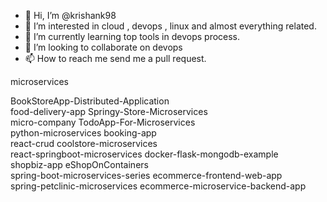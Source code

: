 - 👋 Hi, I’m @krishank98
- 👀 I’m interested in cloud , devops , linux and almost everything related.
- 🌱 I’m currently learning top tools in devops process.
- 💞️ I’m looking to collaborate on devops 
- 📫 How to reach me send me a pull request.

<!---
krishank98/krishank98 is a ✨ special ✨ repository because its `README.md` (this file) appears on your GitHub profile.
You can click the Preview link to take a look at your changes.
--->


microservices

BookStoreApp-Distributed-Application  
food-delivery-app
Springy-Store-Microservices           
micro-company
TodoApp-For-Microservices             
python-microservices
booking-app                           
react-crud
coolstore-microservices               
react-springboot-microservices
docker-flask-mongodb-example          
shopbiz-app
eShopOnContainers                     
spring-boot-microservices-series
ecommerce-frontend-web-app            
spring-petclinic-microservices
ecommerce-microservice-backend-app
